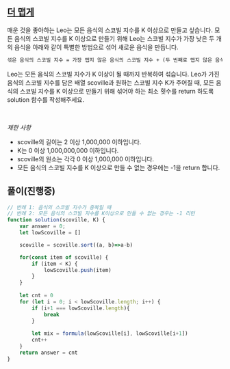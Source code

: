 ## [더 맵게](https://school.programmers.co.kr/learn/courses/30/lessons/42626)
매운 것을 좋아하는 Leo는 모든 음식의 스코빌 지수를 K 이상으로 만들고 싶습니다. 모든 음식의 스코빌 지수를 K 이상으로 만들기 위해 Leo는 스코빌 지수가 가장 낮은 두 개의 음식을 아래와 같이 특별한 방법으로 섞어 새로운 음식을 만듭니다.

```markdown
섞은 음식의 스코빌 지수 = 가장 맵지 않은 음식의 스코빌 지수 + (두 번째로 맵지 않은 음식의 스코빌 지수 * 2)
```

Leo는 모든 음식의 스코빌 지수가 K 이상이 될 때까지 반복하여 섞습니다.
Leo가 가진 음식의 스코빌 지수를 담은 배열 scoville과 원하는 스코빌 지수 K가 주어질 때, 모든 음식의 스코빌 지수를 K 이상으로 만들기 위해 섞어야 하는 최소 횟수를 return 하도록 solution 함수를 작성해주세요. 

<br>

_제한 사항_<br>
- scoville의 길이는 2 이상 1,000,000 이하입니다.
- K는 0 이상 1,000,000,000 이하입니다.
- scoville의 원소는 각각 0 이상 1,000,000 이하입니다.
- 모든 음식의 스코빌 지수를 K 이상으로 만들 수 없는 경우에는 -1을 return 합니다.

## 풀이(진행중)
```javascript
// 반례 1: 음식의 스코빌 지수가 중복일 때
// 반례 2: 모든 음식의 스코빌 지수를 K이상으로 만들 수 없는 경우는 -1 리턴
function solution(scoville, K) {
    var answer = 0;
    let lowScoville = []

    scoville = scoville.sort((a, b)=>a-b)

    for(const item of scoville) {
        if (item < K) {
            lowScoville.push(item)
        }
    }
    
    let cnt = 0
    for (let i = 0; i < lowScoville.length; i++) {
        if (i+1 === lowScoville.length){
            break
        }
        
        let mix = formula(lowScoville[i], lowScoville[i+1])
        cnt++
    }
    return answer = cnt
}
```